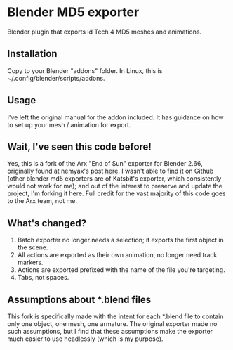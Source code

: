 # **Blender MD5 exporter**

Blender plugin that exports id Tech 4 MD5 meshes and animations.

## Installation

Copy to your Blender "addons" folder. In Linux, this is ~/.config/blender/scripts/addons.

## Usage

I've left the original manual for the addon included. It has guidance on how to set up your mesh / animation for export. 


## Wait, I've seen this code before!

Yes, this is a fork of the Arx "End of Sun" exporter for Blender 2.66, originally found at nemyax's post [here](http://www.katsbits.com/smforum/index.php?topic=520.0). I wasn't able to find it on Github (other blender md5 exporters are of Katsbit's exporter, which consistently would not work for me); and out of the interest to preserve and update the project, I'm forking it here. Full credit for the vast majority of this code goes to the Arx team, not me.

## What's changed?

1. Batch exporter no longer needs a selection; it exports the first object in the scene.
2. All actions are exported as their own animation, no longer need track markers.
3. Actions are exported prefixed with the name of the file you're targeting.
4. Tabs, not spaces.

## Assumptions about *.blend files

This fork is specifically made with the intent for each *.blend file to contain only one object, one mesh, one armature. The original exporter made no such assumptions, but I find that these assumptions make the exporter much easier to use headlessly (which is my purpose).